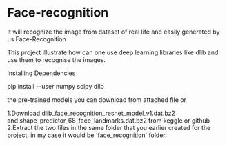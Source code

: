 # Face-recognition
It will recognize the image from dataset  of real life and easily generated by us
Face-Recognition

This project illustrate how can one use deep learning libraries like dlib and use them to 
recognise the  images.

Installing Dependencies

pip install --user numpy scipy dlib


the pre-trained models
you can download from attached file or

1.Download dlib_face_recognition_resnet_model_v1.dat.bz2  
   and shape_predictor_68_face_landmarks.dat.bz2 from keggle  or github
2.Extract the two files in the same folder that you earlier created for 
  the project, in my case it would be 'face_recognition' folder.

